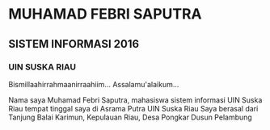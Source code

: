 # MUHAMAD FEBRI SAPUTRA
## SISTEM INFORMASI 2016
### UIN SUSKA RIAU

Bismillaahirrahmaanirraahiim...
Assalamu'alaikum...

Nama saya Muhamad Febri Saputra, mahasiswa sistem informasi UIN Suska Riau
tempat tinggal saya di Asrama Putra UIN Suska Riau
Saya berasal dari Tanjung Balai Karimun, Kepulauan Riau, Desa Pongkar Dusun Pelambung
